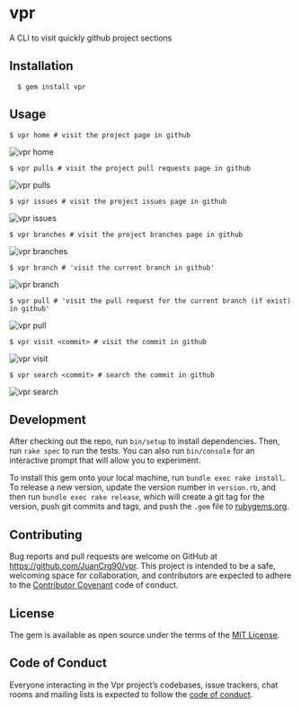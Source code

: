 # vpr

A CLI to visit quickly github project sections

## Installation
```
  $ gem install vpr
```
## Usage

```
$ vpr home # visit the project page in github
```
![vpr home](https://res.cloudinary.com/juancrg90/image/upload/v1562969660/vpr/vpr_home.gif)

```
$ vpr pulls # visit the project pull requests page in github
```
![vpr pulls](https://res.cloudinary.com/juancrg90/image/upload/v1562969866/vpr/vpr_pulls.gif)

```
$ vpr issues # visit the project issues page in github
```
![vpr issues](https://res.cloudinary.com/juancrg90/image/upload/v1562969959/vpr/vpr_issues.gif)

```
$ vpr branches # visit the project branches page in github
```
![vpr branches](https://res.cloudinary.com/juancrg90/image/upload/v1562970055/vpr/vpr_branches.gif)

```
$ vpr branch # 'visit the current branch in github'
```
![vpr branch](https://res.cloudinary.com/juancrg90/image/upload/v1562970153/vpr/vpr_branch.gif)

```
$ vpr pull # 'visit the pull request for the current branch (if exist) in github'
```
![vpr pull](https://res.cloudinary.com/juancrg90/image/upload/v1562970242/vpr/vpr_pull.gif)

```
$ vpr visit <commit> # visit the commit in github
```
![vpr visit](https://res.cloudinary.com/juancrg90/image/upload/v1562970485/vpr/vpr_visit.gif)

```
$ vpr search <commit> # search the commit in github
```
![vpr search](https://res.cloudinary.com/juancrg90/image/upload/v1562970606/vpr/vpr_search.gif)

## Development

After checking out the repo, run `bin/setup` to install dependencies. Then, run `rake spec` to run the tests. You can also run `bin/console` for an interactive prompt that will allow you to experiment.

To install this gem onto your local machine, run `bundle exec rake install`. To release a new version, update the version number in `version.rb`, and then run `bundle exec rake release`, which will create a git tag for the version, push git commits and tags, and push the `.gem` file to [rubygems.org](https://rubygems.org).

## Contributing

Bug reports and pull requests are welcome on GitHub at https://github.com/JuanCrg90/vpr. This project is intended to be a safe, welcoming space for collaboration, and contributors are expected to adhere to the [Contributor Covenant](http://contributor-covenant.org) code of conduct.

## License

The gem is available as open source under the terms of the [MIT License](https://opensource.org/licenses/MIT).

## Code of Conduct

Everyone interacting in the Vpr project’s codebases, issue trackers, chat rooms and mailing lists is expected to follow the [code of conduct](https://github.com/JuanCrg90/vpr/blob/master/CODE_OF_CONDUCT.md).
